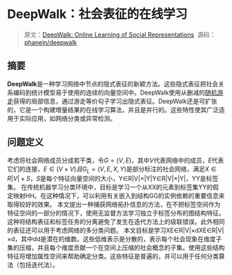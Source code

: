 # DeepWalk：社会表征的在线学习


  

> 原文：[DeepWalk: Online Learning of Social Representations](https://arxiv.org/pdf/1403.6652.pdf)
> ​	源码：[phanein/deepwalk](https://github.com/phanein/deepwalk)

## 摘要

**DeepWalk**是一种学习网络中节点的隐式表征的新颖方法。这些隐式表征把社会关系编码到统计模型易于使用的连续的向量空间中。DeepWalk使用从删减的[随机游走](https://zh.wikipedia.org/wiki/%E9%9A%A8%E6%A9%9F%E6%BC%AB%E6%AD%A5)获得的局部信息，通过游走等价句子学习出隐式表征。DeepWalk还是可扩张的，它是一个构建增量结果的在线学习算法，并且是并行的。这些特性使其广泛适用于实际应用，如网络分类或异常检测。

## 问题定义

考虑将社会网络成员分成若干类，令$G=(V,E)$，其中$V$代表网络中的成员，$E$代表它们的连接，$E∈(V×V) 且G_L=(V,E,X,Y)$是部分标注的社会网络，满足$X∈R|V|×S$，$S​$是每个特征向量空间的大小，Y∈R|V|×|Y|Y∈R|V|×|Y|，YY是标签集。
在传统机器学习分类环境中，目标是学习一个从XX的元素到标签集YY的假定映射HH。在这种情况下，可以利用有关嵌入到结构GG的实例依赖的重要信息来取得较好的效果。
本文提出一种捕获网络拓扑信息的方法，在不把标签空间作为特征空间的一部分的情况下，使用无监督方法学习独立于标签分布的图结构特征。这种将结构表征和标签任务的分离避免了发生在迭代方法上的级联错误。此外相同的表征还可以用于考虑网络的多分类问题。
本文目标是学习XE∈R|V|×dXE∈R|V|×d，其中dd是潜在的维数。这些低维表示是分散的，表示每个社会现象在维度子集的压缩，并且每个维度贡献一个在空间上压缩的社会概念的子集。使用这些结构特征将增加属性空间来帮助确定分类。这些特征是普遍的，并可以用于任何分类算法（包括迭代法）。